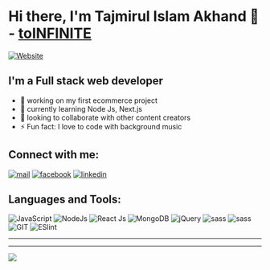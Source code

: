 <!-- <img> -->

# Hi there, I'm Tajmirul Islam Akhand 👋 - [toINFINITE](https://toinfinite.dev)

[![Website](https://img.shields.io/website?label=toInfinite&logo=globe&style=for-the-badge&up_message=me&url=https%3A%2F%2Ftoinfinite.dev)](https://me.toinfinite.dev)


## I'm a Full stack web developer

- 🔭 working on my first ecommerce project
- 🌱 currently learning Node Js, Next.js
- 👯 looking to collaborate with other content creators
- ⚡ Fun fact: I love to code with background music


## Connect with me:

[![mail](https://img.shields.io/badge/Gmail-D14836?style=for-the-badge&logo=gmail&logoColor=white
)](mailto:tasmirolislam@gmail.com)
[![facebook](https://img.shields.io/badge/Facebook-1877F2?style=for-the-badge&logo=facebook&logoColor=white
)](https://www.facebook.com/akhand.tajmirul)
[![linkedin](https://img.shields.io/badge/LinkedIn-0077B5?style=for-the-badge&logo=linkedin&logoColor=white
)](https://www.linkedin.com/in/tajmirul)



## Languages and Tools:


![JavaScript](https://img.shields.io/badge/JavaScript-323330?style=for-the-badge&logo=javascript&logoColor=F7DF1E)
![NodeJs](https://img.shields.io/badge/Node.js-339933?style=for-the-badge&logo=nodedotjs&logoColor=white
)
![React Js](https://img.shields.io/badge/React-20232A?style=for-the-badge&logo=react&logoColor=61DAFB)
![MongoDB](https://img.shields.io/badge/MongoDB-4EA94B?style=for-the-badge&logo=mongodb&logoColor=white)
![jQuery](https://img.shields.io/badge/jQuery-0769AD?style=for-the-badge&logo=jquery&logoColor=white
)
![sass](https://img.shields.io/badge/Sass-CC6699?style=for-the-badge&logo=sass&logoColor=white
)
![sass](https://img.shields.io/badge/Bootstrap-563D7C?style=for-the-badge&logo=bootstrap&logoColor=white
)
![GIT](https://img.shields.io/badge/Git-F05032?style=for-the-badge&logo=git&logoColor=white
)
![ESlint](https://img.shields.io/badge/eslint-3A33D1?style=for-the-badge&logo=eslint&logoColor=white
)


---

<!--START_SECTION:activity-->

---

![](https://github-readme-stats-ochre-mu.vercel.app/api?username=Tajmirul&show_icons=true&hide_border=true)


[website]: https://toinfinite.dev
[linkedin]: https://www.linkedin.com/in/tajmirul
